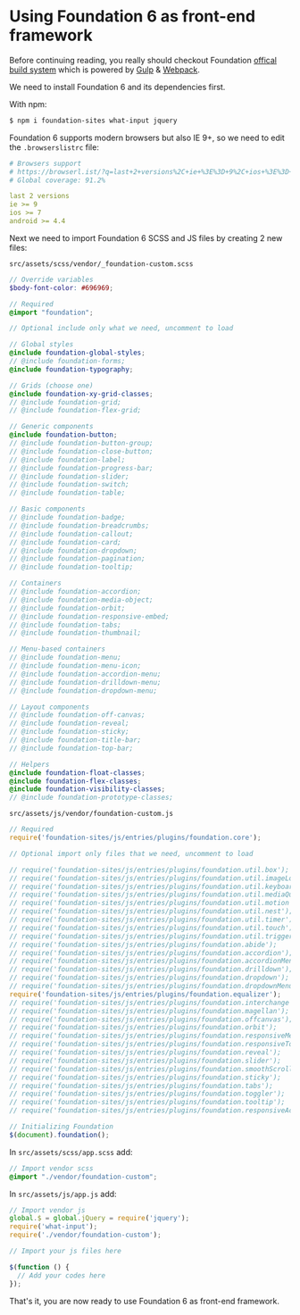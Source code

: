 # Using Foundation 6 as front-end framework

Before continuing reading, you really should checkout Foundation [offical build system](https://github.com/zurb/foundation-zurb-template) which is powered by [Gulp](https://gulpjs.com/) & [Webpack](https://webpack.js.org/).

We need to install Foundation 6 and its dependencies first.

With npm:
```sh
$ npm i foundation-sites what-input jquery
```

Foundation 6 supports modern browsers but also IE 9+, so we need to edit the `.browserslistrc` file:
```yaml
# Browsers support
# https://browserl.ist/?q=last+2+versions%2C+ie+%3E%3D+9%2C+ios+%3E%3D+7%2C+android+%3E%3D+4.4
# Global coverage: 91.2%

last 2 versions
ie >= 9
ios >= 7
android >= 4.4
```

Next we need to import Foundation 6 SCSS and JS files by creating 2 new files:

`src/assets/scss/vendor/_foundation-custom.scss`
```scss
// Override variables
$body-font-color: #696969;

// Required
@import "foundation";

// Optional include only what we need, uncomment to load

// Global styles
@include foundation-global-styles;
// @include foundation-forms;
@include foundation-typography;

// Grids (choose one)
@include foundation-xy-grid-classes;
// @include foundation-grid;
// @include foundation-flex-grid;

// Generic components
@include foundation-button;
// @include foundation-button-group;
// @include foundation-close-button;
// @include foundation-label;
// @include foundation-progress-bar;
// @include foundation-slider;
// @include foundation-switch;
// @include foundation-table;

// Basic components
// @include foundation-badge;
// @include foundation-breadcrumbs;
// @include foundation-callout;
// @include foundation-card;
// @include foundation-dropdown;
// @include foundation-pagination;
// @include foundation-tooltip;

// Containers
// @include foundation-accordion;
// @include foundation-media-object;
// @include foundation-orbit;
// @include foundation-responsive-embed;
// @include foundation-tabs;
// @include foundation-thumbnail;

// Menu-based containers
// @include foundation-menu;
// @include foundation-menu-icon;
// @include foundation-accordion-menu;
// @include foundation-drilldown-menu;
// @include foundation-dropdown-menu;

// Layout components
// @include foundation-off-canvas;
// @include foundation-reveal;
// @include foundation-sticky;
// @include foundation-title-bar;
// @include foundation-top-bar;

// Helpers
@include foundation-float-classes;
@include foundation-flex-classes;
@include foundation-visibility-classes;
// @include foundation-prototype-classes;
```

`src/assets/js/vendor/foundation-custom.js`
```js
// Required
require('foundation-sites/js/entries/plugins/foundation.core');

// Optional import only files that we need, uncomment to load

// require('foundation-sites/js/entries/plugins/foundation.util.box');
// require('foundation-sites/js/entries/plugins/foundation.util.imageLoader');
// require('foundation-sites/js/entries/plugins/foundation.util.keyboard');
// require('foundation-sites/js/entries/plugins/foundation.util.mediaQuery');
// require('foundation-sites/js/entries/plugins/foundation.util.motion');
// require('foundation-sites/js/entries/plugins/foundation.util.nest');
// require('foundation-sites/js/entries/plugins/foundation.util.timer');
// require('foundation-sites/js/entries/plugins/foundation.util.touch');
// require('foundation-sites/js/entries/plugins/foundation.util.triggers');
// require('foundation-sites/js/entries/plugins/foundation.abide');
// require('foundation-sites/js/entries/plugins/foundation.accordion');
// require('foundation-sites/js/entries/plugins/foundation.accordionMenu');
// require('foundation-sites/js/entries/plugins/foundation.drilldown');
// require('foundation-sites/js/entries/plugins/foundation.dropdown');
// require('foundation-sites/js/entries/plugins/foundation.dropdownMenu');
require('foundation-sites/js/entries/plugins/foundation.equalizer');
// require('foundation-sites/js/entries/plugins/foundation.interchange');
// require('foundation-sites/js/entries/plugins/foundation.magellan');
// require('foundation-sites/js/entries/plugins/foundation.offcanvas');
// require('foundation-sites/js/entries/plugins/foundation.orbit');
// require('foundation-sites/js/entries/plugins/foundation.responsiveMenu');
// require('foundation-sites/js/entries/plugins/foundation.responsiveToggle');
// require('foundation-sites/js/entries/plugins/foundation.reveal');
// require('foundation-sites/js/entries/plugins/foundation.slider');
// require('foundation-sites/js/entries/plugins/foundation.smoothScroll');
// require('foundation-sites/js/entries/plugins/foundation.sticky');
// require('foundation-sites/js/entries/plugins/foundation.tabs');
// require('foundation-sites/js/entries/plugins/foundation.toggler');
// require('foundation-sites/js/entries/plugins/foundation.tooltip');
// require('foundation-sites/js/entries/plugins/foundation.responsiveAccordionTabs');

// Initializing Foundation
$(document).foundation();
```

In `src/assets/scss/app.scss` add:
```scss
// Import vendor scss
@import "./vendor/foundation-custom";
```

In `src/assets/js/app.js` add:
```js
// Import vendor js
global.$ = global.jQuery = require('jquery');
require('what-input');
require('./vendor/foundation-custom');

// Import your js files here

$(function () {
  // Add your codes here
});
```

That's it, you are now ready to use Foundation 6 as front-end framework.
